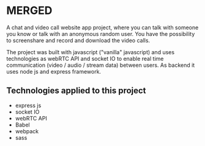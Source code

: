# MERGED

A chat and video call website app project, where you can talk with someone you know or talk with an anonymous random user. You have the possibility to screenshare and record and download the video calls.

The project was built with javascript ("vanilla" javascript) and uses technologies as webRTC API and socket IO to enable real time communication (video / audio / stream data) between users. As backend it uses node js and express framework.

## Technologies applied to this project

- express js
- socket IO
- webRTC API
- Babel
- webpack
- sass
